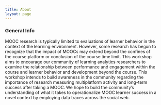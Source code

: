 ```yaml
---
title: About
layout: page
---
```


### General Info

MOOC research is typically limited to evaluations of learner behavior in the context of the learning environment. However, some research has begun to recognize that the impact of MOOCs may extend beyond the confines of the course platform or conclusion of the course time limit. This workshop aims to encourage our community of learning analytics researchers to examine the relationship between performance and engagement within the course and learner behavior and development beyond the course. This workshop intends to build awareness in the community regarding the importance of research measuring multiplatform activity and long-term success after taking a MOOC. We hope to build the community’s understanding of what it takes to operationalize MOOC learner success in a novel context by employing data traces across the social web. 
